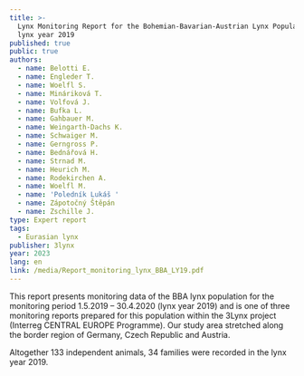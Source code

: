 ```yaml
---
title: >-
  Lynx Monitoring Report for the Bohemian-Bavarian-Austrian Lynx Population in
  lynx year 2019
published: true
public: true
authors:
  - name: Belotti E.
  - name: Engleder T.
  - name: Woelfl S.
  - name: Mináriková T.
  - name: Volfová J.
  - name: Bufka L.
  - name: Gahbauer M.
  - name: Weingarth-Dachs K.
  - name: Schwaiger M.
  - name: Gerngross P.
  - name: Bednářová H.
  - name: Strnad M.
  - name: Heurich M.
  - name: Rodekirchen A.
  - name: Woelfl M.
  - name: 'Poledník Lukáš '
  - name: Zápotočný Štěpán
  - name: Zschille J.
type: Expert report
tags:
  - Eurasian lynx
publisher: 3lynx
year: 2023
lang: en
link: /media/Report_monitoring_lynx_BBA_LY19.pdf
---
```

This report presents monitoring data of the BBA lynx population for the monitoring period 1.5.2019 – 30.4.2020 (lynx year 2019) and is one of three monitoring reports prepared for this population within the 3Lynx project (Interreg CENTRAL EUROPE Programme). Our study area stretched along the border region of Germany, Czech Republic and Austria.

Altogether 133 independent animals, 34 families were recorded in the lynx year 2019.

